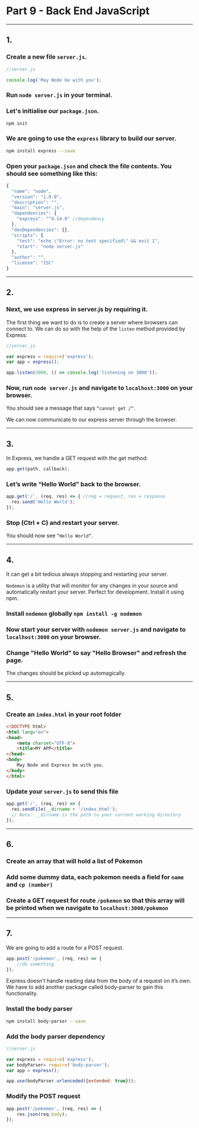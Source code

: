 # Part 9 - Back End JavaScript
---
## 1.
### Create a new file `server.js`. 

```javascript
//server.js

console.log('May Node be with you');

```
### Run `node server.js` in your terminal.

### Let's initialise our `package.json`.
```bash
npm init
```

### We are going to use the `express` library to build our server.

```bash
npm install express --save
```

### Open your `package.json` and check the file contents. You should see something like this:

```javascript
{
  "name": "node",
  "version": "1.0.0",
  "description": "",
  "main": "server.js",
  "dependencies": {
    "express": "^4.14.0" //dependency
  },
  "devDependencies": {},
  "scripts": {
    "test": "echo \"Error: no test specified\" && exit 1",
    "start": "node server.js"
  },
  "author": "",
  "license": "ISC"
}

```

---
## 2.
### Next, we use express in server.js by requiring it.

The first thing we want to do is to create a server where browsers can connect to. We can do so with the help of the `listen` method provided by Express:


```javascript
//server.js

var express = require('express');
var app = express();

app.listen(3000, () => console.log('listening on 3000'));
```

### Now, run `node server.js` and navigate to `localhost:3000` on your browser.

You should see a message that says `“cannot get /“`.

We can now communicate to our express server through the browser.

---
## 3.

In Express, we handle a GET request with the get method:
```javascript
app.get(path, callback);
```

### Let’s write “Hello World” back to the browser.
```javascript
app.get('/', (req, res) => { //req = request, res = response
  res.send('Hello World');
});
```

### Stop (Ctrl + C) and restart your server. 

You should now see `“Hello World“`.

---
## 4.

It can get a bit tedious always stopping and restarting your server.

`Nodemon` is a utility that will monitor for any changes in your source and automatically restart your server. Perfect for development. Install it using npm.

### Install `nodemon` globally `npm install -g nodemon`

### Now start your server with `nodemon server.js` and navigate to `localhost:3000` on your browser.

### Change "Hello World" to say "Hello Browser" and refresh the page. 

The changes should be picked up automagically.

---
## 5.
### Create an `index.html` in your root folder

```html
<!DOCTYPE html>
<html lang="en">
<head>
    <meta charset="UTF-8">
    <title>MY APP</title>
</head>
<body>
    May Node and Express be with you.
</body>
</html>
```

### Update your `server.js` to send this file
```javascript
app.get('/', (req, res) => {
  res.sendFile(__dirname + '/index.html');
  // Note: __dirname is the path to your current working directory
});
```

___
## 6.
### Create an array that will hold a list of Pokemon

### Add some dummy data, each pokemon needs a field for `name` and `cp (number)` 

### Create a GET request for route `/pokemon` so that this array will be printed when we navigate to `localhost:3000/pokemon`

---
## 7.
We are going to add a route for a POST request.

```javascript
app.post('/pokemon', (req, res) => {
    //do something
});
```

Express doesn’t handle reading data from the body of a request on it’s own. We have to add another package called body-parser to gain this functionality.

### Install the body parser
```bash
npm install body-parser --save
```

### Add the body parser dependency
```javascript
//server.js

var express = require('express');
var bodyParser= require('body-parser');
var app = express();

app.use(bodyParser.urlencoded({extended: true}));
```

### Modify the POST request

```javascript
app.post('/pokemon', (req, res) => {
    res.json(req.body);
});
```
